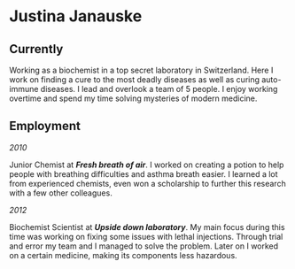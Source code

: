 # Justina Janauske


## Currently 

Working as a biochemist in a top secret laboratory in Switzerland. Here I work on finding a cure to the most deadly diseases as well as curing auto-immune diseases. I lead and overlook a team of 5 people. I enjoy working overtime and spend my time solving mysteries of modern medicine.

## Employment

*2010*

 Junior Chemist at ***Fresh breath of air***. I worked on creating a potion to help people with breathing difficulties and asthma breath easier. I learned a lot from experienced chemists, even won a scholarship to further this research with a few other colleagues.
 
*2012*

Biochemist Scientist at ***Upside down laboratory***. My main focus during this time was working on fixing some issues with lethal injections. Through trial and error my team and I managed to solve the problem. Later on I worked on a certain medicine, making its components less hazardous.
